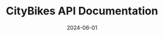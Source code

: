 ---
title: CityBikes API Documentation
summary: Documentation for the open-source CityBikes API. Built with Redoc and hosted on GitHub Pages.
date: 2024-06-01
external_link: https://kchonka.github.io/citybikes-api-docs/
---